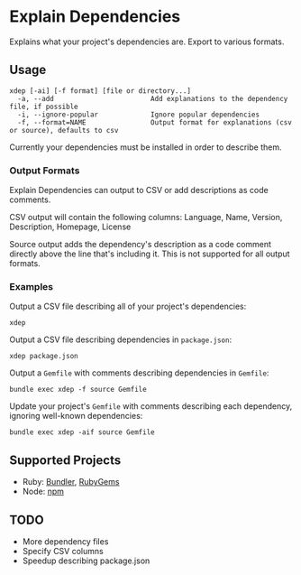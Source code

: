 # Explain Dependencies

Explains what your project's dependencies are. Export to various formats.

## Usage

    xdep [-ai] [-f format] [file or directory...]
      -a, --add                        Add explanations to the dependency file, if possible
      -i, --ignore-popular             Ignore popular dependencies
      -f, --format=NAME                Output format for explanations (csv or source), defaults to csv

Currently your dependencies must be installed in order to describe them.

### Output Formats

Explain Dependencies can output to CSV or add descriptions as code comments.

CSV output will contain the following columns: Language, Name,
Version, Description, Homepage, License

Source output adds the dependency's description as a code comment
directly above the line that's including it. This is not supported for
all output formats.

### Examples

Output a CSV file describing all of your project's dependencies:

    xdep

Output a CSV file describing dependencies in `package.json`:

    xdep package.json

Output a `Gemfile` with comments describing dependencies in `Gemfile`:

    bundle exec xdep -f source Gemfile

Update your project's `Gemfile` with comments describing each
dependency, ignoring well-known dependencies:

    bundle exec xdep -aif source Gemfile

## Supported Projects

* Ruby: [Bundler](http://bundler.io/v1.15/man/gemfile.5.html), [RubyGems](http://guides.rubygems.org/specification-reference/)
* Node: [npm](https://docs.npmjs.com/getting-started/using-a-package.json)

## TODO

* More dependency files
* Specify CSV columns
* Speedup describing package.json
